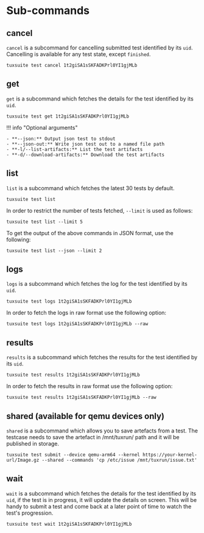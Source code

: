 # Sub-commands

## cancel

`cancel` is a subcommand for cancelling submitted test identified by its `uid`.
Cancelling is available for any test state, except `finished`.

```
tuxsuite test cancel 1t2giSA1sSKFADKPrl0YI1gjMLb
```

## get

`get` is a subcommand which fetches the details for the test
identified by its `uid`.

```
tuxsuite test get 1t2giSA1sSKFADKPrl0YI1gjMLb
```

!!! info "Optional arguments"

    - **--json:** Output json test to stdout
    - **--json-out:** Write json test out to a named file path
    - **-l/--list-artifacts:** List the test artifacts
    - **-d/--download-artifacts:** Download the test artifacts

## list

`list` is a subcommand which fetches the latest 30 tests by default.

```
tuxsuite test list
```

In order to restrict the number of tests fetched, `--limit` is used
as follows:

```
tuxsuite test list --limit 5
```

To get the output of the above commands in JSON format, use the
following:

```
tuxsuite test list --json --limit 2
```

## logs

`logs` is a subcommand which fetches the log for the test identified
by its `uid`.

```
tuxsuite test logs 1t2giSA1sSKFADKPrl0YI1gjMLb
```

In order to fetch the logs in raw format use the following option:

```
tuxsuite test logs 1t2giSA1sSKFADKPrl0YI1gjMLb --raw
```

## results

`results` is a subcommand which fetches the results for the test
identified by its `uid`.

```
tuxsuite test results 1t2giSA1sSKFADKPrl0YI1gjMLb
```

In order to fetch the results in raw format use the following option:

```
tuxsuite test results 1t2giSA1sSKFADKPrl0YI1gjMLb --raw
```

## shared (available for  qemu devices only)

`shared` is a subcommand which allows you to save artefacts from a test. The testcase needs
to save the artefact in /mnt/tuxrun/ path and it will be published in storage.

```
tuxsuite test submit --device qemu-arm64 --kernel https://your-kernel-url/Image.gz --shared --commands 'cp /etc/issue /mnt/tuxrun/issue.txt'
```

## wait

`wait` is a subcommand which fetches the details for the test
identified by its `uid`, if the test is in progress, it will update
the details on screen. This will be handy to submit a test and come
back at a later point of time to watch the test's progression.

```
tuxsuite test wait 1t2giSA1sSKFADKPrl0YI1gjMLb
```
